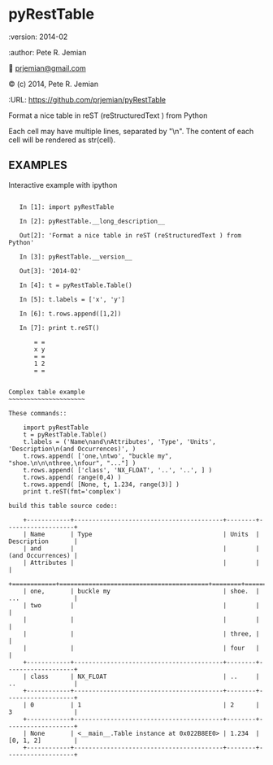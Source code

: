 pyRestTable
===========

:version:   2014-02

:author:    Pete R. Jemian

:email:     prjemian@gmail.com

:copyright: (c) 2014, Pete R. Jemian

:URL:       https://github.com/prjemian/pyRestTable

Format a nice table in reST (reStructuredText ) from Python

Each cell may have multiple lines, separated by "\n".
The content of each cell will be rendered as str(cell).

EXAMPLES
--------


Interactive example with ipython
~~~~~~~~~~~~~~~~~~~~~~~~~~~~~~~~

   In [1]: import pyRestTable
   
   In [2]: pyRestTable.__long_description__
   
   Out[2]: 'Format a nice table in reST (reStructuredText ) from Python'
   
   In [3]: pyRestTable.__version__
   
   Out[3]: '2014-02'
   
   In [4]: t = pyRestTable.Table()
   
   In [5]: t.labels = ['x', 'y']
   
   In [6]: t.rows.append([1,2])
   
   In [7]: print t.reST()

	   = =
	   x y
	   = =
	   1 2
	   = =
   

Complex table example
~~~~~~~~~~~~~~~~~~~~~

These commands::

    import pyRestTable
    t = pyRestTable.Table()
    t.labels = ('Name\nand\nAttributes', 'Type', 'Units', 'Description\n(and Occurrences)', )
    t.rows.append( ['one,\ntwo', "buckle my", "shoe.\n\n\nthree,\nfour", "..."] )
    t.rows.append( ['class', 'NX_FLOAT', '..', '..', ] )
    t.rows.append( range(0,4) )
    t.rows.append( [None, t, 1.234, range(3)] )
    print t.reST(fmt='complex')

build this table source code::

    +------------+-----------------------------------------+--------+-------------------+
    | Name       | Type                                    | Units  | Description       |
    | and        |                                         |        | (and Occurrences) |
    | Attributes |                                         |        |                   |
    +============+=========================================+========+===================+
    | one,       | buckle my                               | shoe.  | ...               |
    | two        |                                         |        |                   |
    |            |                                         |        |                   |
    |            |                                         | three, |                   |
    |            |                                         | four   |                   |
    +------------+-----------------------------------------+--------+-------------------+
    | class      | NX_FLOAT                                | ..     | ..                |
    +------------+-----------------------------------------+--------+-------------------+
    | 0          | 1                                       | 2      | 3                 |
    +------------+-----------------------------------------+--------+-------------------+
    | None       | <__main__.Table instance at 0x022B8EE0> | 1.234  | [0, 1, 2]         |
    +------------+-----------------------------------------+--------+-------------------+
